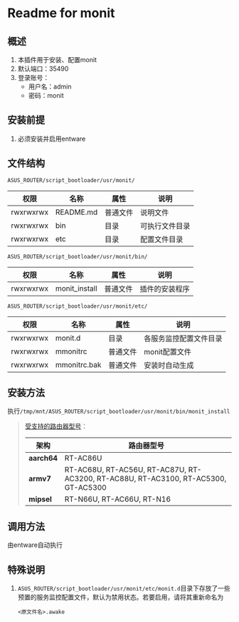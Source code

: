 # Readme for monit

## 概述

1. 本插件用于安装、配置monit
2. 默认端口：35490
3. 登录账号：
   - 用户名：admin
   - 密码：monit

## 安装前提

1. 必须安装并启用entware

## 文件结构

`ASUS_ROUTER/script_bootloader/usr/monit/`

| 权限      | 名称      | 属性     | 说明             |
| --------- | --------- | -------- | ---------------- |
| rwxrwxrwx | README.md | 普通文件 | 说明文件         |
| rwxrwxrwx | bin       | 目录     | 可执行文件目录   |
| rwxrwxrwx | etc       | 目录     | 配置文件目录 |

`ASUS_ROUTER/script_bootloader/usr/monit/bin/`

| 权限      | 名称                 | 属性     | 说明                                                         |
| --------- | -------------------- | -------- | ------------------------------------------------------------ |
| rwxrwxrwx | monit_install         | 普通文件 | 插件的安装程序                                               |

`ASUS_ROUTER/script_bootloader/usr/monit/etc/`

| 权限      | 名称         | 属性     | 说明         |
| --------- | ------------ | -------- | ------------ |
| rwxrwxrwx | monit.d | 目录 | 各服务监控配置文件目录 |
| rwxrwxrwx | mmonitrc | 普通文件 | monit配置文件 |
| rwxrwxrwx | mmonitrc.bak | 普通文件 | 安装时自动生成 |

## 安装方法

执行`/tmp/mnt/ASUS_ROUTER/script_bootloader/usr/monit/bin/monit_install`

   > [受支持的路由器型号](https://github.com/Entware/Entware/wiki/Install-on-Asus-stock-firmware)：
   > 
   > | 架构        | 路由器型号                                                   |
   > | ----------- | ------------------------------------------------------------ |
   > | **aarch64** | RT-AC86U                                                     |
   > | **armv7**   | RT-AC68U, RT-AC56U, RT-AC87U, RT-AC3200, RT-AC88U, RT-AC3100, RT-AC5300, GT-AC5300 |
   > | **mipsel**  | RT-N66U, RT-AC66U, RT-N16                                    |

## 调用方法

由entware自动执行

## 特殊说明

1. `ASUS_ROUTER/script_bootloader/usr/monit/etc/monit.d`目录下存放了一些预置的服务监控配置文件，默认为禁用状态。若要启用，请将其重新命名为
   ```
   <原文件名>.awake
   ```